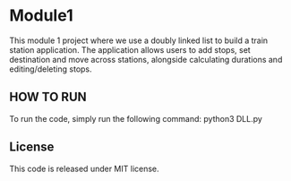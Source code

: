# Module1
This module 1 project where we use a doubly linked list to build a train station application. The application allows users to add stops, set destination and move across stations, alongside calculating durations and editing/deleting stops. 

## HOW TO RUN

To run the code, simply run the following command:
python3 DLL.py

## License 
This code is released under MIT license.
